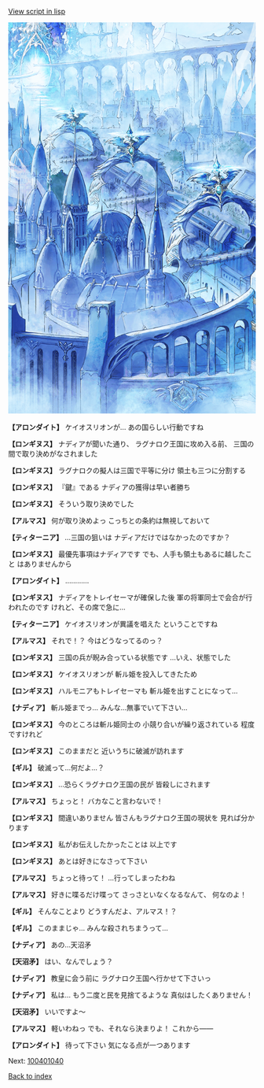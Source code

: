 [View script in lisp](../scripts/100401030.txt)

![400_angel_town_daytime.png](../images/backgrounds/400_angel_town_daytime.png)

**【アロンダイト】**
ケイオスリオンが…
あの国らしい行動ですね

**【ロンギヌス】**
ナディアが聞いた通り、
ラグナロク王国に攻め入る前、
三国の間で取り決めがなされました

**【ロンギヌス】**
ラグナロクの擬人は三国で平等に分け
領土も三つに分割する

**【ロンギヌス】**
『鍵』である
ナディアの獲得は早い者勝ち

**【ロンギヌス】**
そういう取り決めでした

**【アルマス】**
何が取り決めよっ
こっちとの条約は無視しておいて

**【ティターニア】**
…三国の狙いは
ナディアだけではなかったのですか？

**【ロンギヌス】**
最優先事項はナディアです
でも、人手も領土もあるに越したこと
はありませんから

**【アロンダイト】**
…………

**【ロンギヌス】**
ナディアをトレイセーマが確保した後
軍の将軍同士で会合が行われたのです
けれど、その席で急に…

**【ティターニア】**
ケイオスリオンが異議を唱えた
ということですね

**【アルマス】**
それで！？
今はどうなってるのっ？

**【ロンギヌス】**
三国の兵が睨み合っている状態です
…いえ、状態でした

**【ロンギヌス】**
ケイオスリオンが
斬ル姫を投入してきたため

**【ロンギヌス】**
ハルモニアもトレイセーマも
斬ル姫を出すことになって…

**【ナディア】**
斬ル姫までっ…
みんな…無事でいて下さい…

**【ロンギヌス】**
今のところは斬ル姫同士の
小競り合いが繰り返されている
程度ですけれど

**【ロンギヌス】**
このままだと
近いうちに破滅が訪れます

**【ギル】**
破滅って…何だよ…？

**【ロンギヌス】**
…恐らくラグナロク王国の民が
皆殺しにされます

**【アルマス】**
ちょっと！
バカなこと言わないで！

**【ロンギヌス】**
間違いありません
皆さんもラグナロク王国の現状を
見れば分かります

**【ロンギヌス】**
私がお伝えしたかったことは
以上です

**【ロンギヌス】**
あとは好きになさって下さい

**【アルマス】**
ちょっと待って！
…行ってしまったわね

**【アルマス】**
好きに喋るだけ喋って
さっさといなくなるなんて、
何なのよ！

**【ギル】**
そんなことより
どうすんだよ、アルマス！？

**【ギル】**
このままじゃ…
みんな殺されちまうって…

**【ナディア】**
あの…天沼矛

**【天沼矛】**
はい、なんでしょう？

**【ナディア】**
教皇に会う前に
ラグナロク王国へ行かせて下さいっ

**【ナディア】**
私は…
もう二度と民を見捨てるような
真似はしたくありません！

**【天沼矛】**
いいですよ～

**【アルマス】**
軽いわねっ
でも、それなら決まりよ！
これから――

**【アロンダイト】**
待って下さい
気になる点が一つあります


Next: [100401040](100401040.md)

[Back to index](index.md)
